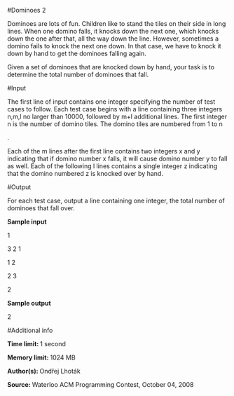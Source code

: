 #Dominoes 2

Dominoes are lots of fun. Children like to stand the tiles on their side in long lines. When one domino falls, it knocks down the next one, which knocks down the one after that, all the way down the line. However, sometimes a domino fails to knock the next one down. In that case, we have to knock it down by hand to get the dominoes falling again.

Given a set of dominoes that are knocked down by hand, your task is to determine the total number of dominoes that fall.

#Input

The first line of input contains one integer specifying the number of test cases to follow. Each test case begins with a line containing three integers n,m,l no larger than 10000, followed by m+l additional lines. The first integer n is the number of domino tiles. The domino tiles are numbered from 1 to n

.

Each of the m
lines after the first line contains two integers x and y indicating that if domino number x falls, it will cause domino number y to fall as well. Each of the following l lines contains a single integer z indicating that the domino numbered z is knocked over by hand.

#Output

For each test case, output a line containing one integer, the total number of dominoes that fall over.

<b>Sample input</b>

1

3 2 1

1 2

2 3

2

<b>Sample output</b>

2

#Additional info

<b>Time limit: </b> 1 second

<b>Memory limit: </b> 1024 MB

<b>Author(s): </b> Ondřej Lhoták 

<b>Source: </b> Waterloo ACM Programming Contest, October 04, 2008 
